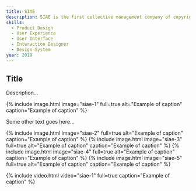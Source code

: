 ```yaml
---
title: SIAE
description: SIAE is the first collective management company of copyright in Italy. I collaborated with them in the creation of the first app that supports all the major services of the company.
skills:
  - Product Design
  - User Experience
  - User Interface
  - Interaction Designer
  - Design System
year: 2019
---
```


## Title

Description…

{% include image.html image="siae-1" full=true alt="Example of caption" caption="Example of caption" %}

Some other text goes here…

{% include image.html image="siae-2" full=true alt="Example of caption" caption="Example of caption" %}
{% include image.html image="siae-3" full=true alt="Example of caption" caption="Example of caption" %}
{% include image.html image="siae-4" full=true alt="Example of caption" caption="Example of caption" %}
{% include image.html image="siae-5" full=true alt="Example of caption" caption="Example of caption" %}

{% include video.html video="siae-1" full=true caption="Example of caption" %}